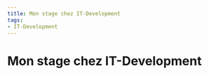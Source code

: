```yaml
---
title: Mon stage chez IT-Development
tags:
- IT-Development
---
```


# Mon stage chez IT-Development